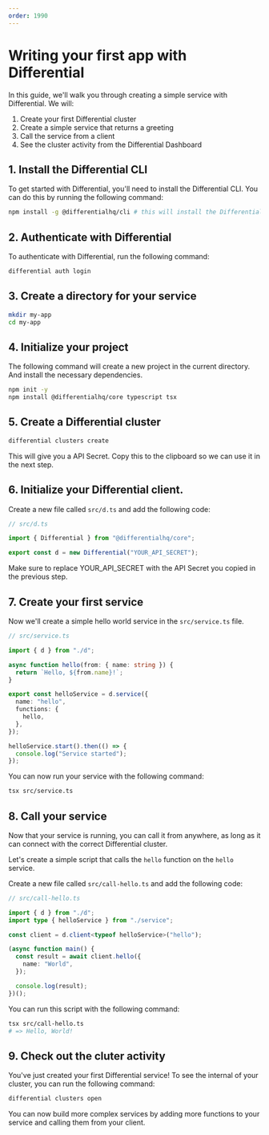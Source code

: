 ```yaml
---
order: 1990
---
```


# Writing your first app with Differential

In this guide, we'll walk you through creating a simple service with Differential. We will:

1. Create your first Differential cluster
2. Create a simple service that returns a greeting
3. Call the service from a client
4. See the cluster activity from the Differential Dashboard

## 1. Install the Differential CLI

To get started with Differential, you'll need to install the Differential CLI. You can do this by running the following command:

```sh
npm install -g @differentialhq/cli # this will install the Differential CLI globally
```

## 2. Authenticate with Differential

To authenticate with Differential, run the following command:

```sh
differential auth login
```

## 3. Create a directory for your service

```sh
mkdir my-app
cd my-app
```

## 4. Initialize your project

The following command will create a new project in the current directory. And install the necessary dependencies.

```sh
npm init -y
npm install @differentialhq/core typescript tsx
```

## 5. Create a Differential cluster

```sh
differential clusters create
```

This will give you a API Secret. Copy this to the clipboard so we can use it in the next step.

## 6. Initialize your Differential client.

Create a new file called `src/d.ts` and add the following code:

```typescript
// src/d.ts

import { Differential } from "@differentialhq/core";

export const d = new Differential("YOUR_API_SECRET");
```

Make sure to replace YOUR_API_SECRET with the API Secret you copied in the previous step.

## 7. Create your first service

Now we'll create a simple hello world service in the `src/service.ts` file.

```typescript
// src/service.ts

import { d } from "./d";

async function hello(from: { name: string }) {
  return `Hello, ${from.name}!`;
}

export const helloService = d.service({
  name: "hello",
  functions: {
    hello,
  },
});

helloService.start().then(() => {
  console.log("Service started");
});
```

You can now run your service with the following command:

```sh
tsx src/service.ts
```

## 8. Call your service

Now that your service is running, you can call it from anywhere, as long as it can connect with the correct Differential cluster.

Let's create a simple script that calls the `hello` function on the `hello` service.

Create a new file called `src/call-hello.ts` and add the following code:

```typescript
// src/call-hello.ts

import { d } from "./d";
import type { helloService } from "./service";

const client = d.client<typeof helloService>("hello");

(async function main() {
  const result = await client.hello({
    name: "World",
  });

  console.log(result);
})();
```

You can run this script with the following command:

```sh
tsx src/call-hello.ts
# => Hello, World!
```

## 9. Check out the cluter activity

You've just created your first Differential service! To see the internal of your cluster, you can run the following command:

```sh
differential clusters open
```

You can now build more complex services by adding more functions to your service and calling them from your client.
